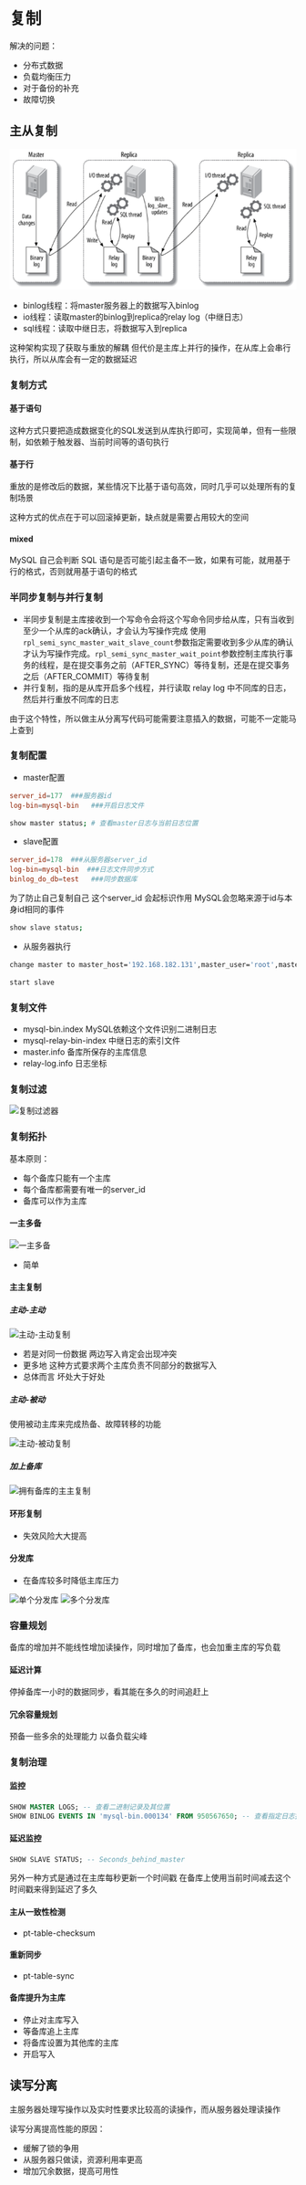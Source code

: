 # 复制

解决的问题：

- 分布式数据
- 负载均衡压力
- 对于备份的补充
- 故障切换

## 主从复制

![复制原理](/assets/2020310201955.png)

- binlog线程：将master服务器上的数据写入binlog
- io线程：读取master的binlog到replica的relay log（中继日志）
- sql线程：读取中继日志，将数据写入到replica

这种架构实现了获取与重放的解耦 但代价是主库上并行的操作，在从库上会串行执行，所以从库会有一定的数据延迟

### 复制方式

#### 基于语句

这种方式只要把造成数据变化的SQL发送到从库执行即可，实现简单，但有一些限制，如依赖于触发器、当前时间等的语句执行

#### 基于行

重放的是修改后的数据，某些情况下比基于语句高效，同时几乎可以处理所有的复制场景

这种方式的优点在于可以回滚掉更新，缺点就是需要占用较大的空间

#### mixed

MySQL 自己会判断 SQL 语句是否可能引起主备不一致，如果有可能，就用基于行的格式，否则就用基于语句的格式

### 半同步复制与并行复制

- 半同步复制是主库接收到一个写命令会将这个写命令同步给从库，只有当收到至少一个从库的ack确认，才会认为写操作完成 使用`rpl_semi_sync_master_wait_slave_count`参数指定需要收到多少从库的确认才认为写操作完成。`rpl_semi_sync_master_wait_point`参数控制主库执行事务的线程，是在提交事务之前（AFTER_SYNC）等待复制，还是在提交事务之后（AFTER_COMMIT）等待复制
- 并行复制，指的是从库开启多个线程，并行读取 relay log 中不同库的日志，然后并行重放不同库的日志

由于这个特性，所以做主从分离写代码可能需要注意插入的数据，可能不一定能马上查到

### 复制配置

- master配置

```conf
server_id=177  ###服务器id
log-bin=mysql-bin   ###开启日志文件
```

```sh
show master status; # 查看master日志与当前日志位置
```

- slave配置

```conf
server_id=178  ###从服务器server_id
log-bin=mysql-bin  ###日志文件同步方式
binlog_do_db=test   ###同步数据库
```

为了防止自己复制自己 这个server_id 会起标识作用 MySQL会忽略来源于id与本身id相同的事件

```sh
show slave status;
```

- 从服务器执行

```sh
change master to master_host='192.168.182.131',master_user='root',master_password='123',   master_log_file='mysql-bin.000002',master_log_pos=0;
```

```sh
start slave
```

### 复制文件

- mysql-bin.index MySQL依赖这个文件识别二进制日志
- mysql-relay-bin-index 中继日志的索引文件
- master.info 备库所保存的主库信息
- relay-log.info 日志坐标

### 复制过滤

![复制过滤器](/assets/屏幕截图%202021-12-24%20170256.png)

### 复制拓扑

基本原则：

- 每个备库只能有一个主库
- 每个备库都需要有唯一的server_id
- 备库可以作为主库

#### 一主多备

![一主多备](/assets/屏幕截图%202021-12-24%20171024.png)

- 简单

#### 主主复制

##### 主动-主动

![主动-主动复制](/assets/屏幕截图%202021-12-24%20171334.png)

- 若是对同一份数据 两边写入肯定会出现冲突
- 更多地 这种方式要求两个主库负责不同部分的数据写入
- 总体而言 坏处大于好处

##### 主动-被动

使用被动主库来完成热备、故障转移的功能

![主动-被动复制](/assets/屏幕截图%202021-12-24%20171732.png)

##### 加上备库

![拥有备库的主主复制](/assets/屏幕截图%202021-12-24%20172210.png)

#### 环形复制

- 失效风险大大提高

#### 分发库

- 在备库较多时降低主库压力

![单个分发库](/assets/屏幕截图%202021-12-24%20172632.png)
![多个分发库](/assets/屏幕截图%202021-12-24%20172649.png)

### 容量规划

备库的增加并不能线性增加读操作，同时增加了备库，也会加重主库的写负载

#### 延迟计算

停掉备库一小时的数据同步，看其能在多久的时间追赶上

#### 冗余容量规划

预备一些多余的处理能力 以备负载尖峰

### 复制治理

#### 监控

```sql
SHOW MASTER LOGS; -- 查看二进制记录及其位置
SHOW BINLOG EVENTS IN 'mysql-bin.000134' FROM 950567650; -- 查看指定日志指定偏移量后的内容
```

#### 延迟监控

```sql
SHOW SLAVE STATUS; -- Seconds_behind_master
```

另外一种方式是通过在主库每秒更新一个时间戳 在备库上使用当前时间减去这个时间戳来得到延迟了多久

#### 主从一致性检测

- pt-table-checksum

#### 重新同步

- pt-table-sync

#### 备库提升为主库

- 停止对主库写入
- 等备库追上主库
- 将备库设置为其他库的主库
- 开启写入

## 读写分离

主服务器处理写操作以及实时性要求比较高的读操作，而从服务器处理读操作

读写分离提高性能的原因：

- 缓解了锁的争用
- 从服务器只做读，资源利用率更高
- 增加冗余数据，提高可用性